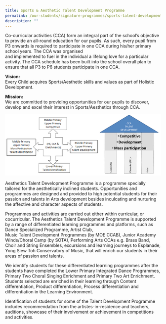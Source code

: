 ```yaml
---
title: Sports & Aesthetic Talent Development Programme
permalink: /our-students/signature-programmes/sports-talent-development-programme/
description: ""
---
```


<p>Co-curricular activities (CCA) form an integral part of the school&rsquo;s objective to provide an all-round education for our pupils. As such, every pupil from P3 onwards is required to participate in one CCA during his/her primary school years. The CCA was organised<br />and implemented to fuel in the individual a lifelong love for a particular activity. The CCA schedule has been built into the school overall plan to ensure that all P3 to P6 students participate in one CCA.</p>
<p><strong>Vision:</strong><br />Every Child acquires Sports/Aesthetic skills and values as part of Holistic Development.</p>
<p><strong>Mission:</strong><br />We are committed to providing opportunities for our pupils to discover, develop and excel their interest in Sports/Aesthetics through CCA.</p>
<img src="/images/img_sports_aesthetics_dev_programme.jpg">
<p>Aesthetics Talent Development Programme is a programme specially tailored for the aesthetically inclined students. Opportunities and programmes are designed and provided to high potential students for their passion and talents in Arts development besides inculcating and nurturing the affective and character aspects of students.</p>
<p>Programmes and activities are carried out either within curricular, or cocurricular. The Aesthetics Talent Development Programme is supported by a range of differentiated learning programmes and platforms, such as Dance Specialized Programme, Artist Club,<br />Music Talent Development Programmes (by MOE CCAB), Junior Academy Winds/Choral Camp (by SOTA), Performing Arts CCAs e.g. Brass Band, Choir and String Ensembles, excursions and learning journeys to Esplanade, Yong Siew Toh Conservatory of Music, that will enrich our students in their areas of passion and talents.</p>
<p>We identify students for these differentiated learning programmes after the students have completed the Lower Primary Integrated Dance Programmes, Primary Two Choral Singing Enrichment and Primary Two Art Enrichment. Students selected are enriched in their learning through Content differentiation, Product differentiation, Process differentiation and differentiation in the Learning Environment.</p>
<p>Identification of students for some of the Talent Development Programme includes recommendation from the artistes-in-residence and teachers, auditions, showcase of their involvement or achievement in competitions and activities.</p>